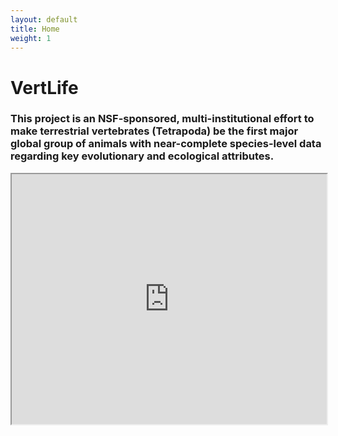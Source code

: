```yaml
---
layout: default
title: Home
weight: 1
---
```

<div class="container">
  <h1 class="hero-text">VertLife</h1>
  <div class="hero-unit">  
  </div>
</div>

<h3>This project is an NSF-sponsored, multi-institutional effort to make terrestrial vertebrates (Tetrapoda) be the first major global group of animals with near-complete species-level data regarding key evolutionary and ecological attributes.</h3>

<iframe class="onezoom" width="100%" height="400" src="http://www.onezoom.org/embeded_tetrapods.htm?view=1&signs=1&common=1&polytomy=3&ltype=2&hltype=2&font=helvetica&colour=3&init=1"></iframe>

